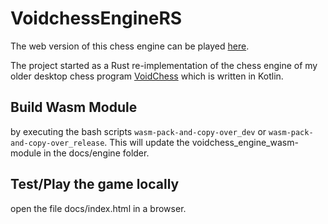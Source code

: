VoidchessEngineRS
=================

The web version of this chess engine can be played [here](https://simon-void.github.io/voidchess_engine_rs/).

The project started as a Rust re-implementation of the chess engine of my older desktop chess program
[VoidChess](http://simon-void.github.io/voidchess) which is written in Kotlin.



## Build Wasm Module

by executing the bash scripts `wasm-pack-and-copy-over_dev` or `wasm-pack-and-copy-over_release`.
This will update the voidchess_engine_wasm-module in the docs/engine folder.

## Test/Play the game locally

open the file docs/index.html in a browser.